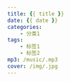 ```yaml
---
title: {{ title }}
date: {{ date }}
categories: 
    - 分类1
tags: 
    - 标签1
    - 标签2
mp3: /music/.mp3
cover: /img/.jpg
---
```

